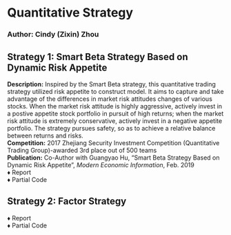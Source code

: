 # Quantitative Strategy 
### Author: Cindy (Zixin) Zhou
## Strategy 1: Smart Beta Strategy Based on Dynamic Risk Appetite
**Description:** Inspired by the Smart Beta strategy, this quantitative trading strategy utilized risk appetite to construct model. It aims to capture and take advantage of the differences in market risk attitudes changes of various stocks. When the market risk attitude is highly aggressive, actively invest in a postive appetite stock portfolio in pursuit of high returns; when the market risk attitude is extremely conservative, actively invest in a negative appetite portfolio. The strategy pursues safety, so as to achieve a relative balance between returns and risks.\
**Competition:** 2017 Zhejiang Security Investment Competition (Quantitative Trading Group)-awarded 3rd place out of 500 teams\
**Publication:** Co-Author with Guangyao Hu, “Smart Beta Strategy Based on Dynamic Risk Appetite”, _Modern Economic Information_, Feb. 2019\
&diams; Report\
&diams; Partial Code
## Strategy 2: Factor Strategy
&diams; Report\
&diams; Partial Code

